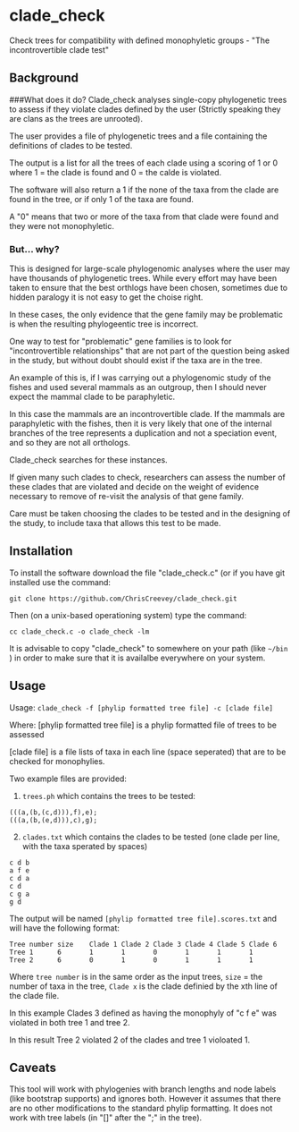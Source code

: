 # clade_check
Check trees for compatibility with defined monophyletic groups - "The incontrovertible clade test" 

## Background
###What does it do?
Clade_check analyses single-copy phylogenetic trees to assess if they violate clades defined by the user (Strictly speaking they are clans as the trees are unrooted).

The user provides a file of phylogenetic trees and a file containing the definitions of clades to be tested.

The output is a list for all the trees of each clade using a scoring of 1 or 0 where 1 = the clade is found and 0 = the calde is violated.

The software will also return a 1 if the none of the taxa from the clade are found in the tree, or if only 1 of the taxa are found.

A "0" means that two or more of the taxa from that clade were found and they were not monophyletic.

### But... why?
This is designed for large-scale phylogenomic analyses where the user may have thousands of phylogenetic trees. While every effort may have been taken to ensure that the best orthlogs have been chosen, sometimes due to hidden paralogy it is not easy to get the choise right.

In these cases, the only evidence that the gene family may be problematic is when the resulting phylogeentic tree is incorrect.

One way to test for "problematic" gene families is to look for "incontrovertible relationships" that are not part of the question being asked in the study, but without doubt should exist if the taxa are in the tree.

An example of this is, if I was carrying out a phylogenomic study of the fishes and used several mammals as an outgroup, then I should never expect the mammal clade to be paraphyletic.

In this case the mammals are an incontrovertible clade. If the mammals are paraphyletic with the fishes, then it is very likely that one of the internal branches of the tree represents a duplication and not a speciation event, and so they are not all orthologs.

Clade_check searches for these instances.

If given many such clades to check, researchers can assess the number of these clades that are violated and decide on the weight of evidence necessary to remove of re-visit the analysis of that gene family.

Care must be taken choosing the clades to be tested and in the designing of the study, to include taxa that allows this test to be made.

## Installation

To install the software download the file "clade_check.c" (or if you have git installed use the command:

```
git clone https://github.com/ChrisCreevey/clade_check.git
```

Then (on a unix-based operationing system) type the command:

```
cc clade_check.c -o clade_check -lm
```

It is advisable to copy "clade_check" to somewhere on your path (like `~/bin` ) in order to make sure that it is availalbe everywhere on your system.


## Usage

Usage: `clade_check -f [phylip formatted tree file] -c [clade file] `

  Where: [phylip formatted tree file] is a phylip formatted file of trees to be assessed
  
  [clade file] is a file lists of taxa in each line (space seperated) that are to be checked for monophylies.
  
Two example files are provided:

1) `trees.ph` which contains the trees to be tested:

```
(((a,(b,(c,d))),f),e);
(((a,(b,(e,d))),c),g);
```

2) `clades.txt` which contains the clades to be tested (one clade per line, with the taxa sperated by spaces)

```
c d b
a f e
c d a
c d
c g a
g d
```

The output will be named `[phylip formatted tree file].scores.txt` and will have the following format:

```
Tree number size    Clade 1 Clade 2 Clade 3 Clade 4 Clade 5 Clade 6
Tree 1      6       1       1       0       1       1       1
Tree 2      6       0       1       0       1       1       1
```
Where `tree number` is in the same order as the input trees, `size` = the number of taxa in the tree, `Clade x` is the clade definied by the xth line of the clade file.

In this example Clades 3 defined as having the monophyly of "c f e" was violated in both tree 1 and tree 2.

In this result Tree 2 violated 2 of the clades and tree 1 violoated 1.

## Caveats

This tool will work with phylogenies with branch lengths and node labels (like bootstrap supports) and ignores both. However it assumes that there are no other modifications to the standard phylip formatting. It does not work with tree labels (in "[]" after the ";" in the tree).





